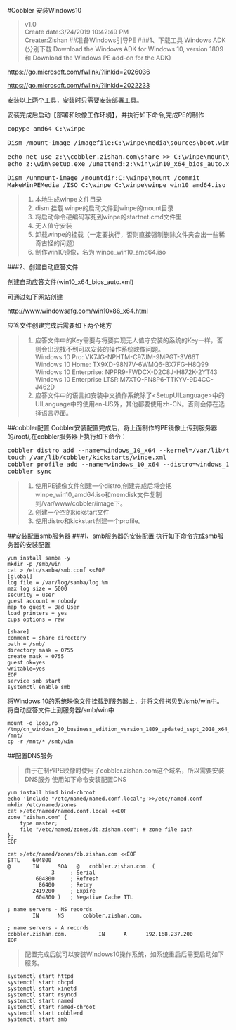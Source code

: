 #Cobbler 安装Windows10
>v1.0<br>
>Create date:3/24/2019 10:42:49 PM <br>
>Creater:Zishan
##准备Windows引导PE
###1、下载工具
Windows ADK (分别下载 Download the Windows ADK for Windows 10, version 1809 和 Download the Windows PE add-on for the ADK)

https://go.microsoft.com/fwlink/?linkid=2026036

https://go.microsoft.com/fwlink/?linkid=2022233

安装以上两个工具，安装时只需要安装部署工具。

安装完成后启动【部署和映像工作环境】，并执行如下命令,完成PE的制作
<pre>
copype amd64 C:\winpe

Dism /mount-image /imagefile:C:\winpe\media\sources\boot.wim /index:1 /mountdir:C:\winpe\mount

echo net use z:\\cobbler.zishan.com\share >> C:\winpe\mount\Windows\System32\startnet.cmd
echo z:\win\setup.exe /unattend:z:\win\win10_x64_bios_auto.xml >> C:\winpe\mount\Windows\System32\startnet.cmd

Dism /unmount-image /mountdir:C:\winpe\mount /commit
MakeWinPEMedia /ISO C:\winpe C:\winpe\winpe_win10_amd64.iso
</pre>

>1. 本地生成winpe文件目录<br>
>2. dism 挂载 winpe的启动文件到winpe的mount目录<br>
>3. 将启动命令硬编码写死到winpe的startnet.cmd文件里<br>
>4. 无人值守安装<br>
>5. 卸载winpe的挂载（一定要执行，否则直接强制删除文件夹会出一些稀奇古怪的问题）<br>
>6. 制作win10镜像，名为 winpe_win10_amd64.iso<br>

###2、创建自动应答文件

创建自动应答文件(win10_x64_bios_auto.xml)

可通过如下网站创建

http://www.windowsafg.com/win10x86_x64.html

应答文件创建完成后需要如下两个地方
>1. 应答文件中的Key需要与将要实现无人值守安装的系统的Key一样，否则会出现找不到可以安装的操作系统映像问题。<br>
>Windows 10 Pro: VK7JG-NPHTM-C97JM-9MPGT-3V66T<br>
Windows 10 Home: TX9XD-98N7V-6WMQ6-BX7FG-H8Q99<br>
Windows 10 Enterprise: NPPR9-FWDCX-D2C8J-H872K-2YT43<br>
Windows 10 Enterprise LTSR:M7XTQ-FN8P6-TTKYV-9D4CC-J462D<br>
>2. 应答文件中的语言如安装中文操作系统除了<SetupUILanguage\>中的UILanguage中的使用en-US外，其他都要使用zh-CN。否则会停在选择语言界面。

##cobbler配置
Cobbler安装配置完成后，将上面制作的PE镜像上传到服务器的/root/,在cobbler服务器上执行如下命令：
<pre>
cobbler distro add --name=windows_10_x64 --kernel=/var/lib/tftpboot/memdisk --initrd=/root/winpe_win10_amd64.iso --kopts="raw iso"
touch /var/lib/cobbler/kickstarts/winpe.xml
cobbler profile add --name=windows_10_x64 --distro=windows_10_x64 --kickstart=/var/lib/cobbler/kickstarts/winpe.xml
cobbler sync
</pre>

>1. 使用PE镜像文件创建一个distro,创建完成后将会把winpe_win10_amd64.iso和memdisk文件复制到/var/www/cobbler/image下。
>2. 创建一个空的kickstart文件
>3. 使用distro和kickstart创建一个profile。

##安装配置smb服务器
###1、smb服务器的安装配置
执行如下命令完成smb服务器的安装配置

    yum install samba -y
    mkdir -p /smb/win
    cat > /etc/samba/smb.conf <<EOF
    [global]
    log file = /var/log/samba/log.%m
    max log size = 5000
    security = user
    guest account = nobody
    map to guest = Bad User
    load printers = yes
    cups options = raw
     
    [share]
    comment = share directory
    path = /smb/
    directory mask = 0755
    create mask = 0755
    guest ok=yes
    writable=yes
    EOF
	service smb start
	systemctl enable smb

将Windows 10的系统映像文件挂载到服务器上，并将文件拷贝到/smb/win中。
将自动应答文件上到服务器/smb/win中

	mount -o loop,ro /tmp/cn_windows_10_business_edition_version_1809_updated_sept_2018_x64_dvd_84ac403f.iso /mnt/
	cp -r /mnt/* /smb/win

##配置DNS服务
>由于在制作PE映像时使用了cobbler.zishan.com这个域名，所以需要安装DNS服务
使用如下命令安装配置DNS

	yum install bind bind-chroot
	echo 'include "/etc/named/named.conf.local";'>>/etc/named.conf
	mkdir /etc/named/zones
	cat >/etc/named/named.conf.local <<EOF
	zone "zishan.com" {
	    type master;
	    file "/etc/named/zones/db.zishan.com"; # zone file path
	};
	EOF
	
	cat >/etc/named/zones/db.zishan.com <<EOF
	$TTL	604800
	@       IN      SOA   @   cobbler.zishan.com. (
			      3     ; Serial
			 604800     ; Refresh
			  86400     ; Retry
			2419200     ; Expire
			 604800 )   ; Negative Cache TTL
	
	; name servers - NS records
			IN      NS      cobbler.zishan.com.
	
	; name servers - A records
	cobbler.zishan.com.          IN      A      192.168.237.200
	EOF

>配置完成后就可以安装Windows10操作系统，如系统重启后需要启动如下服务。

	systemctl start httpd
	systemctl start dhcpd
	systemctl start xinetd
	systemctl start rsyncd
	systemctl start named
	systemctl start named-chroot
	systemctl start cobblerd
	systemctl start smb





